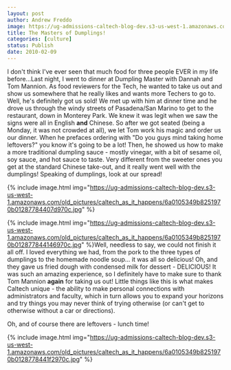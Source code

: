 ```yaml
---
layout: post
author: Andrew Freddo
image: https://ug-admissions-caltech-blog-dev.s3-us-west-1.amazonaws.com/old_pictures/caltech_as_it_happens/6a0105349b8251970b0120a881a87a970b.jpg
title: The Masters of Dumplings!
categories: [culture]
status: Publish
date: 2010-02-09
---
```


I don't think I've ever seen that much food for three people EVER in my life before...Last night, I went to dinner at Dumpling Master with Dannah and Tom Mannion. As food reviewers for the Tech, he wanted to take us out and show us somewhere that he really likes and wants more Techers to go to. Well, he's definitely got us sold! We met up with him at dinner time and he drove us through the windy streets of Pasadena/San Marino to get to the restaurant, down in Monterey Park. We knew it was legit when we saw the signs were all in English **and** Chinese.
So after we got seated (being a Monday, it was not crowded at all), we let Tom work his magic and order us our dinner. When he prefaces ordering with "Do you guys mind taking home leftovers?" you know it's going to be a lot! Then, he showed us how to make a more traditional dumpling sauce - mostly vinegar, with a bit of sesame oil, soy sauce, and hot sauce to taste. Very different from the sweeter ones you get at the standard Chinese take-out, and it really went well with the dumplings! Speaking of dumplings, look at our spread!

{% include image.html img="https://ug-admissions-caltech-blog-dev.s3-us-west-1.amazonaws.com/old_pictures/caltech_as_it_happens/6a0105349b8251970b01287784407d970c.jpg" %}

{% include image.html img="https://ug-admissions-caltech-blog-dev.s3-us-west-1.amazonaws.com/old_pictures/caltech_as_it_happens/6a0105349b8251970b012877844146970c.jpg" %}Well, needless to say, we could not finish it all off. I loved everything we had, from the pork to the three types of dumplings to the homemade noodle soup... it was all so delicious! Oh, and they gave us fried dough with condensed milk for dessert - DELICIOUS! It was such an amazing experience, so I definitely have to make sure to thank Tom Mannion **again** for taking us out!
Little things like this is what makes Caltech unique - the ability to make personal connections with administrators and faculty, which in turn allows you to expand your horizons and try things you may never think of trying otherwise (or can't get to otherwise without a car or directions).

Oh, and of course there are leftovers - lunch time!

{% include image.html img="https://ug-admissions-caltech-blog-dev.s3-us-west-1.amazonaws.com/old_pictures/caltech_as_it_happens/6a0105349b8251970b0128778441f2970c.jpg" %}
